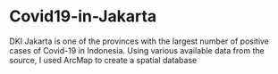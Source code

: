 # Covid19-in-Jakarta
DKI Jakarta is one of the provinces with the largest number of positive cases of Covid-19 in Indonesia. Using various available data from the source, I used ArcMap to create a spatial database
